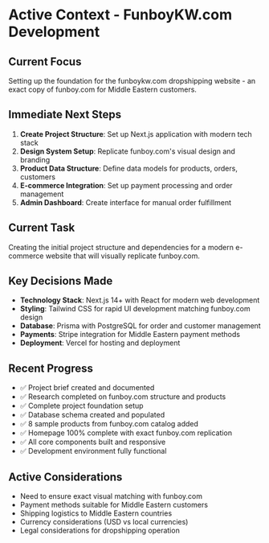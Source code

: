 # Active Context - FunboyKW.com Development

## Current Focus
Setting up the foundation for the funboykw.com dropshipping website - an exact copy of funboy.com for Middle Eastern customers.

## Immediate Next Steps
1. **Create Project Structure**: Set up Next.js application with modern tech stack
2. **Design System Setup**: Replicate funboy.com's visual design and branding
3. **Product Data Structure**: Define data models for products, orders, customers
4. **E-commerce Integration**: Set up payment processing and order management
5. **Admin Dashboard**: Create interface for manual order fulfillment

## Current Task
Creating the initial project structure and dependencies for a modern e-commerce website that will visually replicate funboy.com.

## Key Decisions Made
- **Technology Stack**: Next.js 14+ with React for modern web development
- **Styling**: Tailwind CSS for rapid UI development matching funboy.com design
- **Database**: Prisma with PostgreSQL for order and customer management
- **Payments**: Stripe integration for Middle Eastern payment methods
- **Deployment**: Vercel for hosting and deployment

## Recent Progress
- ✅ Project brief created and documented
- ✅ Research completed on funboy.com structure and products
- ✅ Complete project foundation setup
- ✅ Database schema created and populated
- ✅ 8 sample products from funboy.com catalog added
- ✅ Homepage 100% complete with exact funboy.com replication
- ✅ All core components built and responsive
- ✅ Development environment fully functional

## Active Considerations
- Need to ensure exact visual matching with funboy.com
- Payment methods suitable for Middle Eastern customers
- Shipping logistics to Middle Eastern countries
- Currency considerations (USD vs local currencies)
- Legal considerations for dropshipping operation 